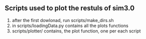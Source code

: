## Scripts used to plot the restuls of sim3.0

1. after the first dowlonad, run scripts/make_dirs.sh
2. in scripts/loadingData.py contains all the plots functions
3. scripts/plotter/ contains, the plot function, one per each script

